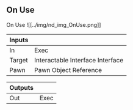 ## On Use
On Use
![[../img/nd_img_OnUse.png]]

|Inputs||
|--|--|
| In | Exec |
| Target | Interactable Interface Interface |
| Pawn | Pawn Object Reference |

|Outputs||
|--|--|
| Out | Exec |
